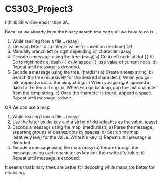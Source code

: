 # CS303_Project3

I think 3B will be easier than 3A.

Because we already have the binary search tree code, all we have to do is...

1) While reading from a file... (easy)
2) Tie each letter to an integer value for insertion (medium)
OR
2) Manually branch left or right depending on character (easy)
3) Decode a message using the tree. (easy)
  a) Go to left node at dot (.)
  b) Go to right node at dash (-)
  c) At space ( ), use value of current node.
  d) Repeat until message is decoded.
4) Encode a message using the tree. (hardish)
  a) Create a temp string.
  b) Search the tree recursively for the desired character.
    i) When you go left, append a dot to the temp string.
    ii) When you go right, append a dash to the temp string.
    iii) When you go back up, pop the last character from the temp string.
  c) Once the character is found, append a space. Repeat until message is done.
  
  
OR We can use a map.

1) While reading from a file... (easy)
2) Use the letter as the key and a string of dots/dashes as the value. (easy)
3) Decode a message using the map. (mediumish)
  a) Parse the message, separting groups of dashes/dots by spaces.
  b) Search the map iteratively (ew) for the value. Write it's key.
  c) Repeat until message is decoded.
4) Encode a message using the map. (easy)
  a) Iterate through the message, using each character as key and then write it's value.
  b) Repeat until message is encoded.
  
  
It seems that binary trees are better for decoding while maps are better for encoding.
